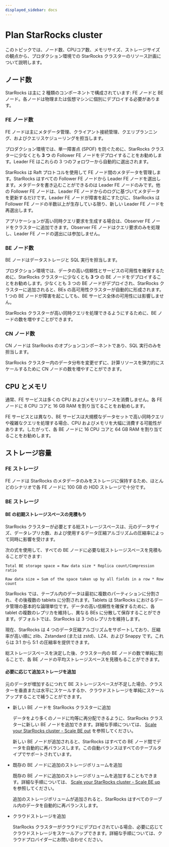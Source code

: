 ```yaml
---
displayed_sidebar: docs
---
```


# Plan StarRocks cluster

このトピックでは、ノード数、CPUコア数、メモリサイズ、ストレージサイズの観点から、プロダクション環境での StarRocks クラスターのリソース計画について説明します。

## ノード数

StarRocks は主に 2 種類のコンポーネントで構成されています: FE ノードと BE ノード。各ノードは物理または仮想マシンに個別にデプロイする必要があります。

### FE ノード数

FE ノードは主にメタデータ管理、クライアント接続管理、クエリプランニング、およびクエリスケジューリングを担当します。

プロダクション環境では、単一障害点 (SPOF) を防ぐために、StarRocks クラスターに少なくとも **3 つ** の Follower FE ノードをデプロイすることをお勧めします。Leader FE はこれらの 3 つのフォロワーから自動的に選出されます。

StarRocks は Raft プロトコルを使用して FE ノード間のメタデータを管理します。StarRocks はすべての Follower FE ノードから Leader FE ノードを選出します。メタデータを書き込むことができるのは Leader FE ノードのみです。他の Follower FE ノードは、Leader FE ノードからのログに基づいてメタデータを更新するだけです。Leader FE ノードが障害を起こすたびに、StarRocks は Follower FE ノードの半数以上が生存している限り、新しい Leader FE ノードを再選出します。

アプリケーションが高い同時クエリ要求を生成する場合は、Observer FE ノードをクラスターに追加できます。Observer FE ノードはクエリ要求のみを処理し、Leader FE ノードの選出には参加しません。

### BE ノード数

BE ノードはデータストレージと SQL 実行を担当します。

プロダクション環境では、データの高い信頼性とサービスの可用性を確保するために、StarRocks クラスターに少なくとも **3 つ** の BE ノードをデプロイすることをお勧めします。少なくとも 3 つの BE ノードがデプロイされ、StarRocks クラスターに追加されると、BEs の高可用性クラスターが自動的に形成されます。1 つの BE ノードが障害を起こしても、BE サービス全体の可用性には影響しません。

StarRocks クラスターが高い同時クエリを処理できるようにするために、BE ノードの数を増やすことができます。

### CN ノード数

CN ノードは StarRocks のオプションコンポーネントであり、SQL 実行のみを担当します。

StarRocks クラスター内のデータ分布を変更せずに、計算リソースを弾力的にスケールするために CN ノードの数を増やすことができます。

## CPU とメモリ

通常、FE サービスは多くの CPU およびメモリリソースを消費しません。各 FE ノードに 8 CPU コアと 16 GB RAM を割り当てることをお勧めします。

FE サービスとは異なり、BE サービスは大規模なデータセットで高い同時クエリや複雑なクエリを処理する場合、CPU およびメモリを大幅に消費する可能性があります。したがって、各 BE ノードに 16 CPU コアと 64 GB RAM を割り当てることをお勧めします。

## ストレージ容量

### FE ストレージ

FE ノードは StarRocks のメタデータのみをストレージに保持するため、ほとんどのシナリオで各 FE ノードに 100 GB の HDD ストレージで十分です。

### BE ストレージ

#### BE の初期ストレージスペースの見積もり

StarRocks クラスターが必要とする総ストレージスペースは、元のデータサイズ、データレプリカ数、および使用するデータ圧縮アルゴリズムの圧縮率によって同時に影響を受けます。

次の式を使用して、すべての BE ノードに必要な総ストレージスペースを見積もることができます:

```Plain
Total BE storage space = Raw data size * Replica count/Compression ratio

Raw data size = Sum of the space taken up by all fields in a row * Row count
```

StarRocks では、テーブル内のデータは最初に複数のパーティションに分割され、その後複数の tablets に分割されます。Tablets は StarRocks におけるデータ管理の基本的な論理単位です。データの高い信頼性を確保するために、各 tablet の複数のレプリカを維持し、異なる BEs に分散して保存することができます。デフォルトでは、StarRocks は 3 つのレプリカを維持します。

現在、StarRocks は 4 つのデータ圧縮アルゴリズムをサポートしており、圧縮率が高い順に zlib、Zstandard (または zstd)、LZ4、および Snappy です。これらは 3:1 から 5:1 の圧縮率を提供できます。

総ストレージスペースを決定した後、クラスター内の BE ノードの数で単純に割ることで、各 BE ノードの平均ストレージスペースを見積もることができます。

#### 必要に応じて追加ストレージを追加

元のデータが増加するにつれて BE ストレージスペースが不足した場合、クラスターを垂直または水平にスケールするか、クラウドストレージを単純にスケールアップすることで補うことができます。

- 新しい BE ノードを StarRocks クラスターに追加

  データをより多くのノードに均等に再分配できるように、StarRocks クラスターに新しい BE ノードを追加できます。詳細な手順については、 [Scale your StarRocks cluster - Scale BE out](../administration/management/Scale_up_down.md) を参照してください。

  新しい BE ノードが追加されると、StarRocks はすべての BE ノード間でデータを自動的に再バランスします。この自動バランスはすべてのテーブルタイプでサポートされています。

- 既存の BE ノードに追加のストレージボリュームを追加

  既存の BE ノードに追加のストレージボリュームを追加することもできます。詳細な手順については、 [Scale your StarRocks cluster - Scale BE up](../administration/management/Scale_up_down.md) を参照してください。

  追加のストレージボリュームが追加されると、StarRocks はすべてのテーブル内のデータを自動的に再バランスします。

- クラウドストレージを追加

  StarRocks クラスターがクラウドにデプロイされている場合、必要に応じてクラウドストレージをスケールアップできます。詳細な手順については、クラウドプロバイダーにお問い合わせください。